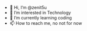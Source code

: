 - 👋 Hi, I’m @zenit5u
- 👀 I’m interested in Technology
- 🌱 I’m currently learning coding
- 📫 How to reach me, no not for now
